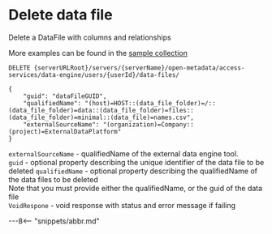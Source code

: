 <!-- SPDX-License-Identifier: CC-BY-4.0 -->
<!-- Copyright Contributors to the ODPi Egeria project. -->

# Delete data file

Delete a DataFile with columns and relationships

More examples can be found in the
[sample collection](samples/collections/DataEngine-asset_endpoints.postman_collection.json)

```
DELETE {serverURLRoot}/servers/{serverName}/open-metadata/access-services/data-engine/users/{userId}/data-files/

{
    "guid": "dataFileGUID",
    "qualifiedName": "(host)=HOST::(data_file_folder)=/::(data_file_folder)=data::(data_file_folder)=files::(data_file_folder)=minimal::(data_file)=names.csv",
    "externalSourceName": "(organization)=Company::(project)=ExternalDataPlatform"
}
```
`externalSourceName` - qualifiedName of the external data engine tool.<br>
`guid` - optional property describing the unique identifier of the data file to be deleted
`qualifiedName` - optional property describing the qualifiedName of the data files to be deleted<br>
Note that you must provide either the qualifiedName, or the guid of the data file <br>
`VoidRespone` - void response with status and error message if failing

---8<-- "snippets/abbr.md"







